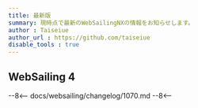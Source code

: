 ```yaml
---
title: 最新版
summary: 現時点で最新のWebSailingNXの情報をお知らせします。
author : Taiseiue
author_url : https://github.com/taiseiue
disable_tools : true
---
```

## WebSailing 4
--8<--
docs/websailing/changelog/1070.md
--8<--